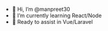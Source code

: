 - 👋 Hi, I’m @manpreet30
- 🌱 I’m currently learning React/Node
- 🤝 Ready to assist in Vue/Laravel

<!---
manpreet30/manpreet30 is a ✨ special ✨ repository because its `README.md` (this file) appears on your GitHub profile.
You can click the Preview link to take a look at your changes.
--->
